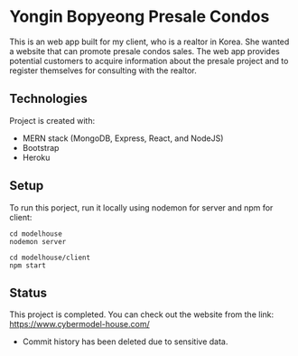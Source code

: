 # Yongin Bopyeong Presale Condos
This is an web app built for my client, who is a realtor in Korea. She wanted a website that can promote presale condos sales.
The web app provides potential customers to acquire information about the presale project and to register themselves for consulting with the realtor.


## Technologies 
Project is created with:
* MERN stack (MongoDB, Express, React, and NodeJS)
* Bootstrap
* Heroku


## Setup
To run this porject, run it locally using nodemon for server and npm for client:

```
cd modelhouse
nodemon server
```
```
cd modelhouse/client
npm start
```


## Status
This project is completed. You can check out the website from the link:
https://www.cybermodel-house.com/



* Commit history has been deleted due to sensitive data.
